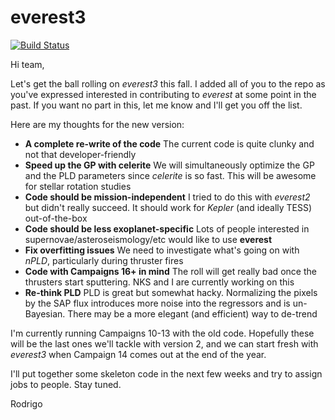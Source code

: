 # everest3
[![Build Status](https://travis-ci.org/rodluger/everest3.svg?branch=master)](https://travis-ci.org/rodluger/everest3)

Hi team, 

Let's get the ball rolling on _everest3_ this fall. I added all of you to the repo as you've expressed interested in contributing to _everest_ at some point in the past. If you want no part in this, let me know and I'll get you off the list.

Here are my thoughts for the new version:

- **A complete re-write of the code** The current code is quite clunky and not that developer-friendly
- **Speed up the GP with celerite** We will simultaneously optimize the GP and the PLD parameters since _celerite_ is so fast. This will be awesome for stellar rotation studies
- **Code should be mission-independent** I tried to do this with _everest2_ but didn't really succeed. It should work for _Kepler_ (and ideally TESS) out-of-the-box
- **Code should be less exoplanet-specific** Lots of people interested in supernovae/asteroseismology/etc would like to use **everest**
- **Fix overfitting issues** We need to investigate what's going on with _nPLD_, particularly during thruster fires
- **Code with Campaigns 16+ in mind** The roll will get really bad once the thrusters start sputtering. NKS and I are currently working on this
- **Re-think PLD** PLD is great but somewhat hacky. Normalizing the pixels by the SAP flux introduces more noise into the regressors and is un-Bayesian. There may be a more elegant (and efficient) way to de-trend

I'm currently running Campaigns 10-13 with the old code. Hopefully these will be the last ones we'll tackle with version 2, and we can start fresh with _everest3_ when Campaign 14 comes out at the end of the year.

I'll put together some skeleton code in the next few weeks and try to assign jobs to people. Stay tuned.

Rodrigo
